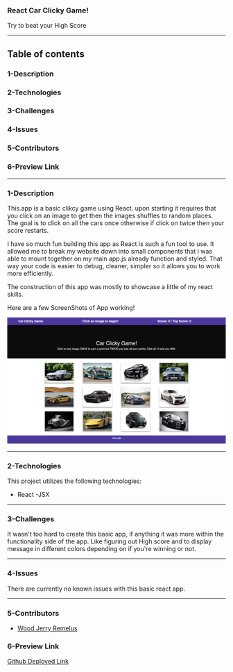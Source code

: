 ### React Car Clicky Game!
Try to beat your High Score
  
---
## Table of contents
  
### 1-Description
### 2-Technologies
### 3-Challenges
### 4-Issues
### 5-Contributors
### 6-Preview Link

---
### 1-Description

This.app is a basic clikcy game using React. upon starting it requires that you click on an image to get then the images shuffles to random places. The goal is to click on all the cars once otherwise if click on twice then your score restarts.

I have so much fun building this app as React is such a fun tool to use. It allowed me to break my website down into small components that i was able to mount together on my main app.js already function and styled. That way your code is easier to debug, cleaner, simpler so it allows you to work more efficiently.

The construction of this app was mostly to showcase a little of my react skills.

  Here are a few ScreenShots of App working!
  
  ![Full App View](src/images/ScreenShot1.png)

---
### 2-Technologies

  This project utilizes the following technologies:
  
- React 
  -JSX
  

---
### 3-Challenges

It wasn't too hard to create this basic app, if anything it was more within the functionality side 
of the app. Like figuring out High score and to display message in different colors depending on if you're 
winning or not.

---
### 4-Issues

There are currently no known issues with this basic react app.

---
### 5-Contributors

- [Wood Jerry Remelus](https://github.com/DrWood89/)


### 6-Preview Link

[Github Deployed Link](https://drwood89.github.io/React-Car-Clicky-Game/)
